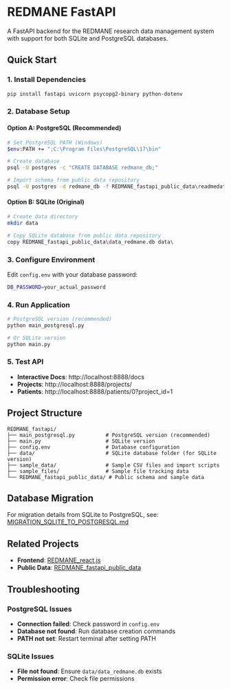 # REDMANE FastAPI

A FastAPI backend for the REDMANE research data management system with support for both SQLite and PostgreSQL databases.

## Quick Start

### 1. Install Dependencies
```bash
pip install fastapi uvicorn psycopg2-binary python-dotenv
```

### 2. Database Setup

#### Option A: PostgreSQL (Recommended)
```bash
# Set PostgreSQL PATH (Windows)
$env:PATH += ";C:\Program Files\PostgreSQL\17\bin"

# Create database
psql -U postgres -c "CREATE DATABASE redmane_db;"

# Import schema from public data repository
psql -U postgres -d redmane_db -f REDMANE_fastapi_public_data\readmedatabase.sql
```

#### Option B: SQLite (Original)
```bash
# Create data directory
mkdir data

# Copy SQLite database from public data repository
copy REDMANE_fastapi_public_data\data_redmane.db data\
```

### 3. Configure Environment
Edit `config.env` with your database password:
```bash
DB_PASSWORD=your_actual_password
```

### 4. Run Application
```bash
# PostgreSQL version (recommended)
python main_postgresql.py

# Or SQLite version
python main.py
```

### 5. Test API
- **Interactive Docs**: http://localhost:8888/docs
- **Projects**: http://localhost:8888/projects/
- **Patients**: http://localhost:8888/patients/0?project_id=1

## Project Structure

```
REDMANE_fastapi/
├── main_postgresql.py          # PostgreSQL version (recommended)
├── main.py                     # SQLite version
├── config.env                  # Database configuration
├── data/                       # SQLite database folder (for SQLite version)
├── sample_data/                # Sample CSV files and import scripts
├── sample_files/               # Sample file tracking data
└── REDMANE_fastapi_public_data/ # Public schema and sample data
```

## Database Migration

For migration details from SQLite to PostgreSQL, see: [MIGRATION_SQLITE_TO_POSTGRESQL.md](MIGRATION_SQLITE_TO_POSTGRESQL.md)

## Related Projects

- **Frontend**: [REDMANE_react.js](https://github.com/WEHI-RCPStudentInternship/REDMANE_react.js/tree/Semester_1_2025)
- **Public Data**: [REDMANE_fastapi_public_data](https://github.com/WEHI-ResearchComputing/REDMANE_fastapi_public_data)

## Troubleshooting

### PostgreSQL Issues
- **Connection failed**: Check password in `config.env`
- **Database not found**: Run database creation commands
- **PATH not set**: Restart terminal after setting PATH

### SQLite Issues
- **File not found**: Ensure `data/data_redmane.db` exists
- **Permission error**: Check file permissions